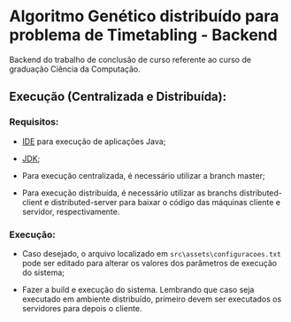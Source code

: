 # Algoritmo Genético distribuído para problema de Timetabling - Backend

Backend do trabalho de conclusão de curso referente ao curso de graduação Ciência da Computação.

## Execução (Centralizada e Distribuída):

### Requisitos:

- [IDE](https://www.jetbrains.com/pt-br/idea/download) para execução de aplicações Java;

- [JDK](https://www.oracle.com/br/java/technologies/javase-jdk11-downloads.html);

- Para execução centralizada, é necessário utilizar a branch master;

- Para execução distribuída, é necessário utilizar as branchs distributed-client e distributed-server para baixar o código das máquinas cliente e servidor, respectivamente.

### Execução:

- Caso desejado, o arquivo localizado em `src\assets\configuracoes.txt` pode ser editado para alterar os valores dos parâmetros de execução do sistema;

- Fazer a build e execução do sistema. Lembrando que caso seja executado em ambiente distribuído, primeiro devem ser executados os servidores para depois o cliente.
